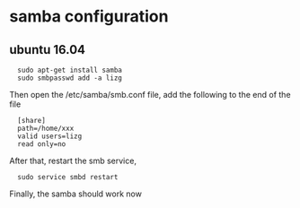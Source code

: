 # samba configuration
## ubuntu 16.04
```
  sudo apt-get install samba
  sudo smbpasswd add -a lizg
```
Then open the /etc/samba/smb.conf file, add the following to the end of the file
```
  [share]
  path=/home/xxx
  valid users=lizg
  read only=no
```
After that, restart the smb service,
```
  sudo service smbd restart
```
Finally, the samba should work now
